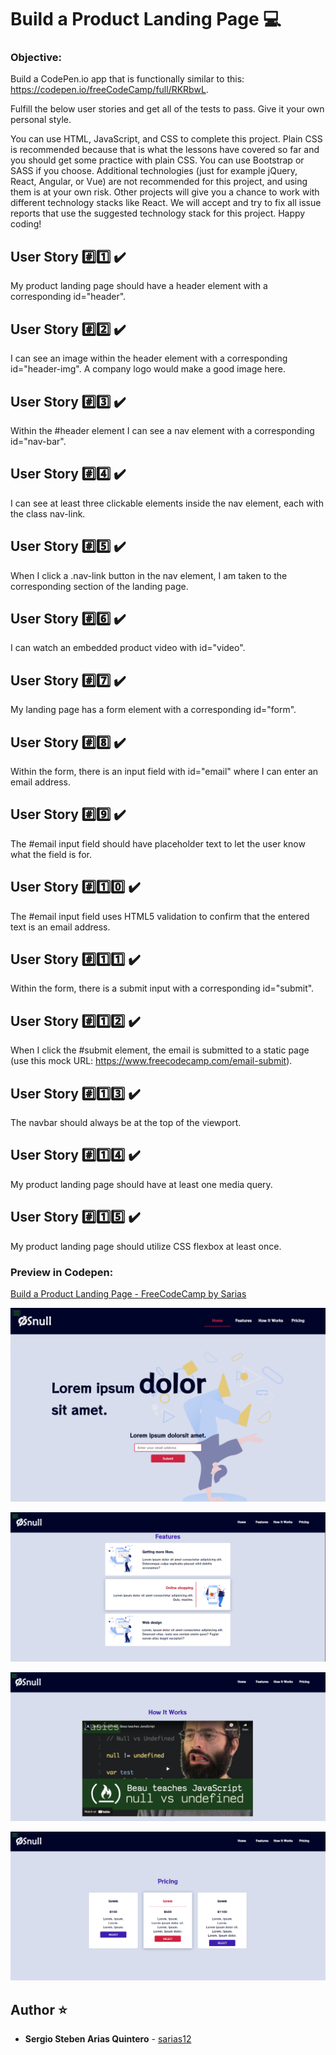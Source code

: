 # Build a Product Landing Page :computer:

### Objective: 
Build a CodePen.io app that is functionally similar to this: https://codepen.io/freeCodeCamp/full/RKRbwL.

Fulfill the below user stories and get all of the tests to pass. Give it your own personal style.

You can use HTML, JavaScript, and CSS to complete this project. Plain CSS is recommended because that is what the lessons have covered so far and you should get some practice with plain CSS. You can use Bootstrap or SASS if you choose. Additional technologies (just for example jQuery, React, Angular, or Vue) are not recommended for this project, and using them is at your own risk. Other projects will give you a chance to work with different technology stacks like React. We will accept and try to fix all issue reports that use the suggested technology stack for this project. Happy coding!

## User Story :hash::one: :heavy_check_mark:
My product landing page should have a header element with a corresponding id="header".

## User Story :hash::two: :heavy_check_mark:
I can see an image within the header element with a corresponding id="header-img". A company logo would make a good image here.

## User Story :hash::three: :heavy_check_mark:
Within the #header element I can see a nav element with a corresponding id="nav-bar".

## User Story :hash::four: :heavy_check_mark:
I can see at least three clickable elements inside the nav element, each with the class nav-link.

## User Story :hash::five: :heavy_check_mark:
When I click a .nav-link button in the nav element, I am taken to the corresponding section of the landing page.

## User Story :hash::six: :heavy_check_mark:
I can watch an embedded product video with id="video".

## User Story :hash::seven: :heavy_check_mark:
My landing page has a form element with a corresponding id="form".

## User Story :hash::eight: :heavy_check_mark:
Within the form, there is an input field with id="email" where I can enter an email address.

## User Story :hash::nine: :heavy_check_mark:
The #email input field should have placeholder text to let the user know what the field is for.

## User Story :hash::one::zero: :heavy_check_mark:
The #email input field uses HTML5 validation to confirm that the entered text is an email address.

## User Story :hash::one::one: :heavy_check_mark:
Within the form, there is a submit input with a corresponding id="submit".

## User Story :hash::one::two: :heavy_check_mark:
When I click the #submit element, the email is submitted to a static page (use this mock URL: https://www.freecodecamp.com/email-submit).

## User Story :hash::one::three: :heavy_check_mark:
The navbar should always be at the top of the viewport.

## User Story :hash::one::four: :heavy_check_mark:
My product landing page should have at least one media query.

## User Story :hash::one::five: :heavy_check_mark:
My product landing page should utilize CSS flexbox at least once.



### Preview in Codepen: 
[ Build a Product Landing Page - FreeCodeCamp by Sarias ](https://codepen.io/sarias12/pen/ZEBdBYQ)

![Screenshot](https://raw.githubusercontent.com/sarias12/freecodecamp_projects/main/product_landing_page/image1.png)

![Screenshot](https://raw.githubusercontent.com/sarias12/freecodecamp_projects/main/product_landing_page/image2.PNG)

![Screenshot](https://raw.githubusercontent.com/sarias12/freecodecamp_projects/main/product_landing_page/image3.PNG)

![Screenshot](https://raw.githubusercontent.com/sarias12/freecodecamp_projects/main/product_landing_page/image4.PNG)
 
## Author ⭐️
* **Sergio Steben Arias Quintero** - [sarias12](https://github.com/sarias12)
